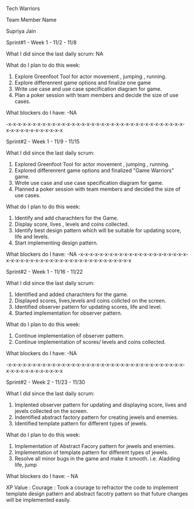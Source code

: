 
Tech Warriors

Team Member Name

Supriya Jain

Sprint#1 - Week 1 - 11/2 - 11/8

What I did since the last daily scrum:
NA

What do I plan to do this week:

1) Explore Greenfoot Tool for actor movement , jumping , running.
2) Explore differenrent game options and finalize one game
3) Write use case and use case specification diagram for game.
4) Plan a poker session with team members and decide the size of use cases.


What blockers do I have:
-NA


-x-x-x-x-x-x-x-x-x-x-x-x-x-x-x-x-x-x-x-x-x-x-x-x-x-x-x-x-x-x-x-x-x-x-x-x-x-x-x-x-x-x-x-x-x-x-x-x

Sprint#2 - Week 1 - 11/9 - 11/15

What I did since the last daily scrum:

1) Explored Greenfoot Tool for actor movement , jumping , running.
2) Explored differenrent game options and finalized "Game Warriors" game.
3) Wrote use case and use case specification diagram for game.
4) Planned a poker session with team members and decided the size of use cases.

What do I plan to do this week:
1) Identify and add charachters for the Game.
2) Display score, lives , levels and coins collected.
3) Identify best design pattern which will be suitable for updating score, life and levels.
4) Start implementing design pattern.

What blockers do I have:
-NA
-x-x-x-x-x-x-x-x-x-x-x-x-x-x-x-x-x-x-x-x-x-x-x-x-x-x-x-x-x-x-x-x-x-x-x-x-x-x-x-x-x-x-x-x-x-x-x-x

Sprint#2 - Week 1 - 11/16 - 11/22

What I did since the last daily scrum:

1) Identified and added charachters for the game.
2) Displayed scores, lives,levels and coins collcted on the screen.
3) Identified observer pattern for updating scores, life and level.
4) Started implementation for observer pattern.


What do I plan to do this week:
1) Continue implementation of observer pattern. 
2) Continue implementation of scores/ levels and coins collected.

What blockers do I have: -NA

-x-x-x-x-x-x-x-x-x-x-x-x-x-x-x-x-x-x-x-x-x-x-x-x-x-x-x-x-x-x-x-x-x-x-x-x-x-x-x-x-x-x-x-x-x-x-x-x

Sprint#2 - Week 2 - 11/23 - 11/30

What I did since the last daily scrum:

1) Implented observer pattern for updating and displaying score, lives and jevels collected on the screen.
2) Indentified abstract factory pattern for creating jewels and enemies. 
3) Identified template pattern for different types of jewels.

What do I plan to do this week:
1) Implementation of Abstract Facory pattern for jewels and enemies. 
2) Implementation of template pattern for different types of jewels. 
3) Resolve all minor bugs in the game and make it smooth. i.e. Aladding life, jump


What blockers do I have: - NA

XP Value :
Courage : Took a courage to refractor the code to implement template design pattern and abstract facotry pattern so that future changes will be implemented easily.



